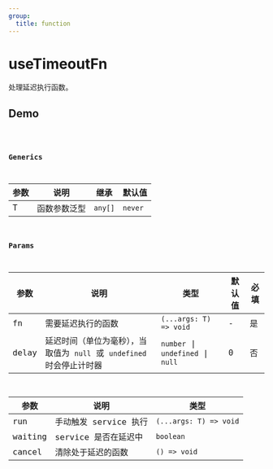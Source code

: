 ```yaml
---
group:
  title: function
---
```


# useTimeoutFn

处理延迟执行函数。

## Demo

<code src="./Demo/index.tsx" />

### Generics

| **参数** | **说明**     | 继承    | 默认值  |
| -------- | ------------ | ------- | ------- |
| T        | 函数参数泛型 | `any[]` | `never` |

### Params

| 参数  | 说明                                                                  | 类型                              | 默认值 | 必填 |
| ----- | --------------------------------------------------------------------- | --------------------------------- | ------ | ---- |
| fn    | 需要延迟执行的函数                                                    | `(...args: T) => void`            | -      | 是   |
| delay | 延迟时间（单位为毫秒），当取值为 `null` 或 `undefined` 时会停止计时器 | `number` \| `undefined` \| `null` | 0      | 否   |

| 参数    | 说明                  | 类型                   |
| ------- | --------------------- | ---------------------- |
| run     | 手动触发 service 执行 | `(...args: T) => void` |
| waiting | service 是否在延迟中  | `boolean`              |
| cancel  | 清除处于延迟的函数    | `() => void`           |
